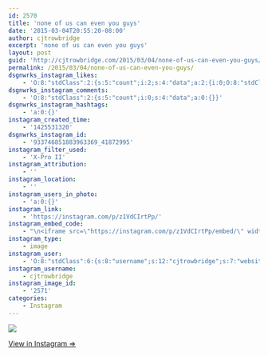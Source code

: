 ```yaml
---
id: 2570
title: 'none of us can even you guys'
date: '2015-03-04T20:55:20-08:00'
author: cjtrowbridge
excerpt: 'none of us can even you guys'
layout: post
guid: 'http://cjtrowbridge.com/2015/03/04/none-of-us-can-even-you-guys/'
permalink: /2015/03/04/none-of-us-can-even-you-guys/
dsgnwrks_instagram_likes:
    - 'O:8:"stdClass":2:{s:5:"count";i:2;s:4:"data";a:2:{i:0;O:8:"stdClass":4:{s:8:"username";s:9:"jimmieeee";s:15:"profile_picture";s:84:"https://instagramimages-a.akamaihd.net/profiles/profile_28064856_75sq_1376196501.jpg";s:2:"id";s:8:"28064856";s:9:"full_name";s:12:"Jimmie Erwin";}i:1;O:8:"stdClass":4:{s:8:"username";s:9:"nazghoul_";s:15:"profile_picture";s:105:"https://igcdn-photos-d-a.akamaihd.net/hphotos-ak-frc/t51.2885-19/10543542_838637796174611_151210582_a.jpg";s:2:"id";s:8:"19523293";s:9:"full_name";s:12:"Jake Cabrera";}}}'
dsgnwrks_instagram_comments:
    - 'O:8:"stdClass":2:{s:5:"count";i:0;s:4:"data";a:0:{}}'
dsgnwrks_instagram_hashtags:
    - 'a:0:{}'
instagram_created_time:
    - '1425531320'
dsgnwrks_instagram_id:
    - '933746851883963369_41872995'
instagram_filter_used:
    - 'X-Pro II'
instagram_attribution:
    - ''
instagram_location:
    - ''
instagram_users_in_photo:
    - 'a:0:{}'
instagram_link:
    - 'https://instagram.com/p/z1VdCIrtPp/'
instagram_embed_code:
    - "\n<iframe src=\"https://instagram.com/p/z1VdCIrtPp/embed/\" width=\"612\" height=\"710\" frameborder=\"0\" scrolling=\"no\" allowtransparency=\"true\"></iframe>\n"
instagram_type:
    - image
instagram_user:
    - 'O:8:"stdClass":6:{s:8:"username";s:12:"cjtrowbridge";s:7:"website";s:0:"";s:15:"profile_picture";s:103:"https://igcdn-photos-f-a.akamaihd.net/hphotos-ak-xpa1/t51.2885-19/925559_452430704897917_67836701_a.jpg";s:9:"full_name";s:13:"CJ Trowbridge";s:3:"bio";s:0:"";s:2:"id";s:8:"41872995";}'
instagram_username:
    - cjtrowbridge
instagram_image_id:
    - '2571'
categories:
    - Instagram
---
```


[![](http://blog.cjtrowbridge.com/wp-content/uploads/2015/03/11055510_756471897784004_1658635502_n.jpg)](https://instagram.com/p/z1VdCIrtPp/)

[View in Instagram ⇒](https://instagram.com/p/z1VdCIrtPp/)